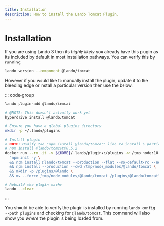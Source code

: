 ```yaml
---
title: Installation
description: How to install the Lando Tomcat Plugin.
---
```


# Installation

If you are using Lando 3 then its *highly likely* you already have this plugin as its included by default in most installation pathways. You can verify this by running:

```sh
lando version --component @lando/tomcat
```

However if you would like to manually install the plugin, update it to the bleeding edge or install a particular version then use the below.

::: code-group
```sh [lando 3.21+]
lando plugin-add @lando/tomcat
```

```sh [hyperdrive]
# @NOTE: This doesn't actaully work yet
hyperdrive install @lando/tomcat
```

```sh [docker]
# Ensure you have a global plugins directory
mkdir -p ~/.lando/plugins

# Install plugin
# NOTE: Modify the "npm install @lando/tomcat" line to install a particular version eg
# npm install @lando/tomcat@0.5.2
docker run --rm -it -v ${HOME}/.lando/plugins:/plugins -w /tmp node:18-alpine sh -c \
  "npm init -y \
  && npm install @lando/tomcat --production --flat --no-default-rc --no-lockfile --link-duplicates \
  && npm install --production --cwd /tmp/node_modules/@lando/tomcat \
  && mkdir -p /plugins/@lando \
  && mv --force /tmp/node_modules/@lando/tomcat /plugins/@lando/tomcat"

# Rebuild the plugin cache
lando --clear
```
:::

You should be able to verify the plugin is installed by running `lando config --path plugins` and checking for `@lando/tomcat`. This command will also show you _where_ the plugin is being loaded from.
